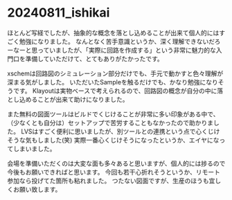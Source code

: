 # 20240811_ishikai
ほとんど写経でしたが、抽象的な概念を落とし込めることが出来て個人的にはすごく勉強になりました。
なんとなく苦手意識というか、深く理解できないだろーなーと思っていましたが、「実際に回路を作成する」という非常に魅力的な入門口を準備していただけて、とてもありがたかったです。

xschemは回路図のシミュレーション部分だけでも、手元で動かすと色々理解が深まる気がしました。
いただいたSampleを触るだけでも、かなり勉強になりそうです。
Klayoutは実物ベースで考えられるので、回路図の概念が自分の中に落とし込めることが出来て助けになりました。

また無料の図面ツールはビルドでくじけることが非常に多い印象がある中で、（少なくとも自分は）セットアップで苦労することもなかったので助かりました。
LVSはすごく便利に思いましたが、別ツールとの連携という点で心くじけそうな気もしました(笑)
実際一番心くじけそうになったというか、エイヤになってしまいました。

会場を準備いただくのは大変な面も多々あると思いますが、個人的には捗るので今後もお願いできればと思います。
今回も若干心折れそうというか、リモート参加なら投げてた箇所も粘れました。
つたない図面ですが、生産のほうも宜しくお願い致します。
